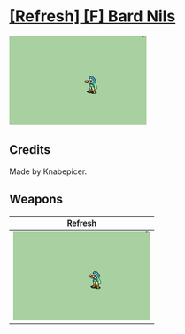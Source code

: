 # [\[Refresh\] \[F\] Bard Nils](./)

<img src="./8.%20Refresh/Refresh_000.png" alt="[Refresh] [F] Bard Nils standing" />

## Credits

Made by Knabepicer.

## Weapons


|Refresh |
|  :---: |
| <img alt="Refresh animation" src="./8.%20Refresh/Refresh.gif" /> |
